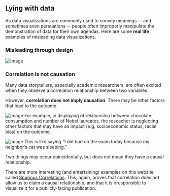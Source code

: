 ## Lying with data
As data visualizations are commonly used to convey meanings -- and sometimes even persuations -- people often improperly manipulate the demonstration of data for their own agendas.
Here are some **real life** examples of misleading data visualizations.

### Misleading through design

![image](https://user-images.githubusercontent.com/53935081/145192651-2d44fbcb-99ce-4708-88a0-50f70e05dc0d.png)

### Correlation is not causation
Many data storytellers, especially academic researchers, are often excited when they observe a correlation relationship between two variables. 

However, **correlation does not imply causation**. There may be other factors that lead to the outcome. 

![image](https://user-images.githubusercontent.com/53935081/145193119-b753e6d2-7787-4291-8699-5f1b462950f5.png)
For example, in displaying of relationship between chocolate consumption and number of Nobel laureates, the reseacher is neglecting other factors that may have an impact (e.g. socioeconomic status, racial bias) on the outcome.

![image](https://user-images.githubusercontent.com/53935081/145193142-070450a1-fcaa-4cf4-8b96-c8b8fbc58f26.png)
This is like saying “I did bad on the exam today because my neighbor’s cat was sleeping.”

Two things may occur coincidentally, but does not mean they have a causal relationship.

There are more interesting (and entertaining) examples on this website called [Spurious Correlations](https://www.tylervigen.com/spurious-correlations). This, again, proves that correlation does not allow us to claim a causal relationship, and that it is irresponsible to visualize it for a publicly-facing publication.
